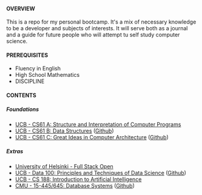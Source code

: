 #### OVERVIEW

This is a repo for my personal bootcamp. It's a mix of necessary knowledge to be a developer and subjects of interests. It will serve both as a journal and a guide for future people who will attempt tu self study computer science.

#### PREREQUISITES

- Fluency in English
- High School Mathematics
- DISCIPLINE

#### CONTENTS

##### Foundations
- [UCB - CS61 A: Structure and Interpretation of Computer Programs](https://inst.eecs.berkeley.edu/~cs61a/fa21/)
- [UCB - CS61 B: Data Structures](https://sp21.datastructur.es/) ([Github](https://github.com/orgs/Berkeley-CS61B/repositories))
- [UCB - CS61 C: Great Ideas in Computer Architecture](https://cs61c.org/sp22/) ([Github](https://github.com/orgs/61c-teach/repositories))

##### Extras
- [University of Helsinki - Full Stack Open](https://fullstackopen.com/en/)
- [UCB - Data 100: Principles and Techniques of Data Science](https://ds100.org/sp22/) ([Github](https://github.com/orgs/DS-100/repositories))
- [UCB - CS 188: Introduction to Artificial Intelligence](https://inst.eecs.berkeley.edu/~cs188/fa21/)
- [CMU - 15-445/645: Database Systems](https://15445.courses.cs.cmu.edu/fall2022/) ([Github](https://github.com/orgs/cmu-db/repositories))
